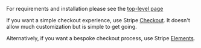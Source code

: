 For requirements and installation please see the [top-level page](../../DOCUMENTATION.md)

If you want a simple checkout experience, use Stripe [Checkout](checkout.md). It doesn't allow much customization but is simple to get going.

Alternatively, if you want a bespoke checkout process, use Stripe [Elements](elements.md).


